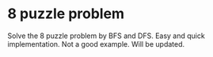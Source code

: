 # 8 puzzle problem
Solve the 8 puzzle problem by BFS and DFS. Easy and quick implementation. Not a good example. Will be updated.
